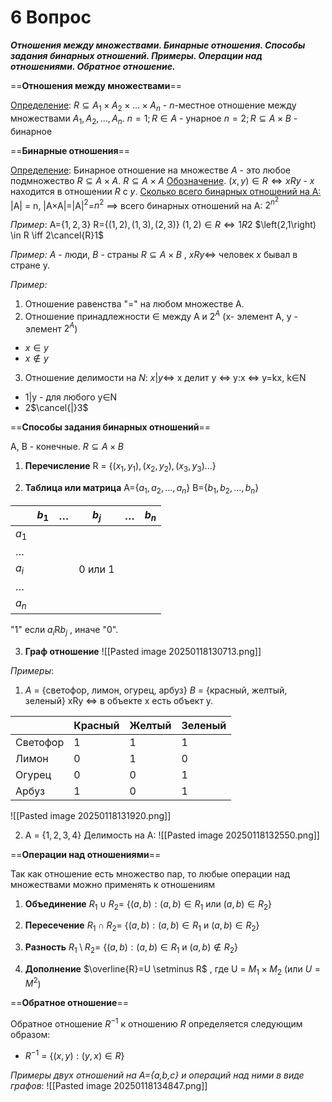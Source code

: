 # 6 Вопрос

***Отношения между множествами. Бинарные отношения. Способы задания бинарных отношений. Примеры. Операции над отношениями. Обратное отношение.***

==**Отношения между множествами**==

<u>Определение</u>: $R \subseteq A_{1}\times A_{2}\times \dots\times A_{n}$ -  $n$-местное отношение между множествами $A_{1},A_{2},\dots,A_{n}$.
$n=1; R \in A$ - унарное 
$n=2; R \subseteq A \times B$ - бинарное 

==**Бинарные отношения**==

<u>Определение</u>: Бинарное отношение на множестве $A$ - это любое подмножество $R  \subseteq A \times A$.
 $R  \subseteq A \times A$ 
<u> Обозначение</u>. $(x,y)\in R \iff xRy$ - $x$ находится в отношении $R$ с $y$.
<u>Сколько всего бинарных отношений на A:</u>  |A| = n, |A$\times$A|=|A|$^{2}$=$n^{2}$ $\implies$ всего бинарных отношений на A:  $2^{n^{2}}$

*Пример*: A={$1,2,3$} R={$(1,2),(1,3),(2,3)$}
$\left(1,2\right) \in R \iff 1R2$ 
$\left(2,1\right) \in R \iff 2\cancel{R}1$ 

*Пример:* $A$ - люди, $B$ - страны
$R \subseteq A \times B$ , $xRy \iff$ человек $x$ бывал в стране y.

*Пример:*
1) Отношение равенства "=" на любом множестве A.
2) Отношение принадлежности $\in$ между A и $2^{A}$ (x- элемент A, y - элемент  $2^{A}$)
- $x\in y$
- $x\notin y$ 
3) Отношение делимости на $N$: $x|y \iff$ x делит y $\iff$ y:x  $\iff$ y=kx, k$\in$N 
- 1|y - для любого y$\in$N
- 2$\cancel{|}3$ 

==**Способы задания бинарных отношений**==

A, B - конечные.
$R \subseteq A \times B$ 
1) **Перечисление**
R = {$(x_{1},y_{1}),(x_{2},y_{2}),(x_{3},y_{3})\dots$}

2) **Таблица или матрица**
A={$a_{1},a_{2},\dots,a_{n}$}
B={$b_{1},b_{2},\dots,b_{n}$}

|         | $b_{1}$ | $\dots$ | $b_{j}$ | $\dots$ | $b_{n}$ |
| ------- | ------- | ------- | ------- | ------- | ------- |
| $a_{1}$ |         |         |         |         |         |
| $\dots$ |         |         |         |         |         |
| $a_{i}$ |         |         | 0 или 1 |         |         |
| $\dots$ |         |         |         |         |         |
| $a_{n}$ |         |         |         |         |         |
 "1" если $a_{i}$R$b_{j}$ , иначе "0".

3) **Граф отношение** 
![[Pasted image 20250118130713.png]]

*Примеры*: 
1) $A$ = {светофор, лимон, огурец, арбуз}
$B$ = {красный, желтый, зеленый}
xRy $\iff$ в объекте x есть объект y.

|          | Красный | Желтый | Зеленый |
| -------- | ------- | ------ | ------- |
| Светофор | 1       | 1      | 1       |
| Лимон    | 0       | 1      | 0       |
| Огурец   | 0       | 0      | 1       |
| Арбуз    | 1       | 0      | 1       |
![[Pasted image 20250118131920.png]]

2) A = {$1,2,3,4$}
Делимость на A:
![[Pasted image 20250118132550.png]]

==**Операции над отношениями**==

 Так как отношение есть множество пар, то любые операции над множествами можно применять к отношениям  
 1) **Объединение**
 $R_{1}\cup R_{2} =$ {$\left(a,b \right):(a,b)\in R_{1}$ или $(a,b)\in R_{2}$} 

2) **Пересечение**
$R_{1}\cap R_{2} =$ {$\left(a,b \right):(a,b)\in R_{1}$ и $(a,b)\in R_{2}$}

3) **Разность**
$R_{1}\setminus R_{2} =$ {$\left(a,b \right):(a,b)\in R_{1}$ и $(a,b)\notin R_{2}$}

4) **Дополнение**
$\overline{R}=U \setminus R$ , где U = $M_{1}\times M_{2}$ (или $U=M^{2}$)

==**Обратное отношение**==

Обратное отношение $R^{-1}$ к отношению $R$ определяется следующим образом:
- $R^{-1}$ = {$(x,y):(y,x)\in R$}

*Примеры двух отношений на A={a,b,c} и операций над ними в виде графов*:
![[Pasted image 20250118134847.png]]
